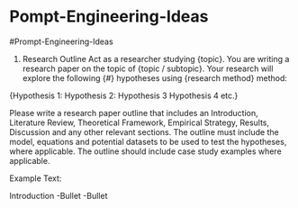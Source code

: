 # Pompt-Engineering-Ideas
#Prompt-Engineering-Ideas

1. Research Outline
Act as a researcher studying {topic}. You are writing a research paper on the topic of {topic / subtopic}. Your research will explore the following {#} hypotheses using {research method} method:

{Hypothesis 1:
Hypothesis 2: 
Hypothesis 3
Hypothesis 4
etc.}

Please write a research paper outline that includes an Introduction, Literature Review, Theoretical Framework, Empirical Strategy, Results, Discussion and any other relevant sections. The outline must include the model, equations and potential datasets to be used to test the hypotheses, where applicable. The outline should include case study examples where applicable. 

Example Text: 

Introduction
-Bullet 
-Bullet
